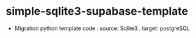 # simple-sqlite3-supabase-template

- Migration python template code
  . source: Sqlite3
  . target: postgreSQL
